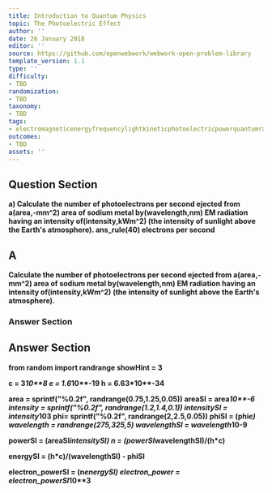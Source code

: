 ```yaml
---
title: Introduction to Quantum Physics
topic: The Photoelectric Effect
author: ''
date: 26 January 2018
editor: ''
source: https://github.com/openwebwork/webwork-open-problem-library
template_version: 1.1
type: ''
difficulty:
- TBD
randomization:
- TBD
taxonomy:
- TBD
tags:
- electromagneticenergyfrequencylightkineticphotoelectricpowerquantumradiationwavelength
outcomes:
- TBD
assets: ''
---
```


## Question Section 

<b>
a) Calculate the number of photoelectrons per second ejected from a(area,-mm^2) area of sodium metal by(wavelength,nm) EM radiation having an intensity of(intensity,kWm^2) (the intensity of sunlight above the Earth's atmosphere).
ans_rule(40) electrons per second

## A
Calculate the number of photoelectrons per second ejected from a(area,-mm^2) area of sodium metal by(wavelength,nm) EM radiation having an intensity of(intensity,kWm^2) (the intensity of sunlight above the Earth's atmosphere).
### Answer Section


## Answer Section

from random import randrange
showHint = 3

c = 3*10**8
e = 1.6*10**-19
h = 6.63*10**-34

area = sprintf("%0.2f", randrange(0.75,1.25,0.05))
areaSI = area*10**-6
intensity = sprintf("%0.2f", randrange(1.2,1.4,0.1))
intensitySI = intensity*10**3
phi= sprintf("%0.2f", randrange(2,2.5,0.05))
phiSI = (phi*e)
wavelength = randrange(275,325,5)
wavelengthSI = wavelength*10**-9

powerSI = (areaSI*intensitySI)
n = (powerSI*wavelengthSI)/(h*c)

energySI = (h*c)/(wavelengthSI) - phiSI

electron_powerSI = (n*energySI)
electron_power = electron_powerSI*10**3
